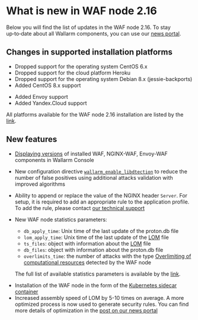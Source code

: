 # What is new in WAF node 2.16

Below you will find the list of updates in the WAF node 2.16. To stay up‑to‑date about all Wallarm components, you can use our [news portal](https://changelog.wallarm.com/).

## Changes in supported installation platforms

* Dropped support for the operating system CentOS 6.x
* Dropped support for the cloud platform Heroku
* Dropped support for the operating system Debian 8.x (jessie-backports)
* Added CentOS 8.x support
<!-- * Added Ubuntu 20.04 LTS (Focal Fossa) support -->
* Added Envoy support
* Added Yandex.Cloud support

All platforms available for the WAF node 2.16 installation are listed by the [link](../admin-en/supported-platforms.md).

## New features

* [Displaying versions](../user-guides/nodes/regular-node.md#viewing-details-of-waf-node) of installed WAF, NGINX-WAF, Envoy-WAF components in Wallarm Console
* New configuration directive [`wallarm_enable_libdtection`](../admin-en/configure-parameters-en.md#wallarm_enable_libdetection) to reduce the number of false positives using additional attacks validation with improved algorithms
* Ability to append or replace the value of the NGINX header `Server`. For setup, it is required to add an appropriate rule to the application profile. To add the rule, please contact [our technical support](mailto:support@wallarm.com)
* New WAF node statistics parameters:
    * `db_apply_time`: Unix time of the last update of the proton.db file
    * `lom_apply_time`: Unix time of the last update of the [LOM](../glossary-en.md#lom) file
    * `ts_files`: object with information about the [LOM](../glossary-en.md#lom) file
    * `db_files`: object with information about the proton.db file
    * `overlimits_time`: the number of attacks with the type [Overlimiting of computational resources](../attacks-vulns-list.md#overlimiting-of-computational-resources) detected by the WAF node

    The full list of available statistics parameters is available by the [link](../admin-en/configure-statistics-service.md#working-with-the-statistics-service).
<!-- * [Example of Terraform code](../admin-en/installation-guides/amazon-cloud/deploy-waf-via-terraform/deploy-waf-via-terraform-intro.md) to deploy a cluster of Wallarm WAF node in AWS public cloud -->
* Installation of the WAF node in the form of the [Kubernetes sidecar container](../admin-en/installation-guides/kubernetes/wallarm-sidecar-container.md)
* Increased assembly speed of LOM by 5-10 times on average. A more optimized process is now used to generate security rules. You can find more details of optimization in the [post on our news portal](https://changelog.wallarm.com/security-rule-generation-5x-faster-152572)
